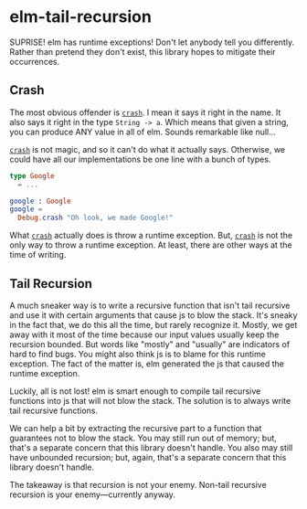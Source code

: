# elm-tail-recursion

SUPRISE! elm has runtime exceptions!
Don't let anybody tell you differently.
Rather than pretend they don't exist,
this library hopes to mitigate their occurrences.

## Crash

The most obvious offender is [`crash`][crash].
I mean it says it right in the name.
It also says it right in the type `String -> a`.
Which means that given a string, you can produce ANY value in all of elm.
Sounds remarkable like null...

[`crash`][crash] is not magic, and so it can't do what it actually says.
Otherwise, we could have all our implementations be one line with a bunch of types.

```elm
type Google
  = ...

google : Google
google =
  Debug.crash "Oh look, we made Google!"
```

What [`crash`][crash] actually does is throw a runtime exception.
But, [`crash`][crash] is not the only way to throw a runtime exception.
At least, there are other ways at the time of writing.

## Tail Recursion

A much sneaker way is to write a recursive function that isn't tail recursive and use it with certain arguments that cause js to blow the stack.
It's sneaky in the fact that, we do this all the time, but rarely recognize it.
Mostly, we get away with it most of the time because our input values usually keep the recursion bounded.
But words like "mostly" and "usually" are indicators of hard to find bugs.
You might also think js is to blame for this runtime exception.
The fact of the matter is, elm generated the js that caused the runtime exception.

Luckily, all is not lost!
elm is smart enough to compile tail recursive functions into js that will not blow the stack.
The solution is to always write tail recursive functions.

We can help a bit by extracting the recursive part to a function that guarantees not to blow the stack.
You may still run out of memory; but, that's a separate concern that this library doesn't handle.
You also may still have unbounded recursion; but, again, that's a separate concern that this library doesn't handle.

The takeaway is that recursion is not your enemy.
Non-tail recursive recursion is your enemy—currently anyway.

[crash]: http://package.elm-lang.org/packages/elm-lang/core/4.0.5/Debug#crash
